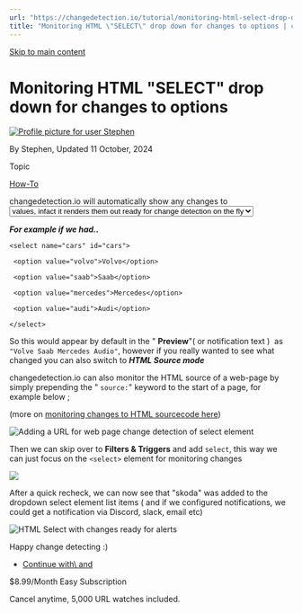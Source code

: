 ```yaml
---
url: "https://changedetection.io/tutorial/monitoring-html-select-drop-down-changes-options"
title: "Monitoring HTML \"SELECT\" drop down for changes to options | changedetection.io"
---
```


[Skip to main content](https://changedetection.io/tutorial/monitoring-html-select-drop-down-changes-options#main-content)

# Monitoring HTML "SELECT" drop down for changes to options

[![Profile picture for user Stephen](https://changedetection.io/sites/changedetection.io/files/styles/thumbnail/public/pictures/2023-08/stephen.png?itok=P4ZqxWgD)](https://changedetection.io/tech-writer/stephen)

By Stephen, Updated 11 October, 2024



Topic

[How-To](https://changedetection.io/topic/how)

changedetection.io will automatically show any changes to <select><option> values, infact it renders them out ready for change detection on the fly

_**For example if we had..**_

`<select name="cars" id="cars"> `

` <option value="volvo">Volvo</option> `

` <option value="saab">Saab</option> `

` <option value="mercedes">Mercedes</option> `

` <option value="audi">Audi</option> `

`</select>`

So this would appear by default in the " **Preview**"( or notification text )  as `"Volve Saab Mercedes Audio"`, however if you really wanted to see what changed you can also switch to _**HTML Source mode**_

changedetection.io can also monitor the HTML source of a web-page by simply prepending the " `source:`" keyword to the start of a page, for example below ;

(more on [monitoring changes to HTML sourcecode here](https://changedetection.io/tutorial/source-code-monitor-how-get-alerts-changes-html-source-code))

![Adding a URL for web page change detection of select element](https://changedetection.io/sites/changedetection.io/files/inline-images/image_86.png)

Then we can skip over to **Filters & Triggers** and add `select`, this way we can just focus on the `<select>` element for monitoring changes

![](https://changedetection.io/sites/changedetection.io/files/inline-images/image_87.png)

After a quick recheck, we can now see that "skoda" was added to the dropdown select element list items ( and if we configured notifications, we could get a notification via Discord, slack, email etc)

![HTML Select with changes ready for alerts](https://changedetection.io/sites/changedetection.io/files/inline-images/image_88.png)

Happy change detecting :)

- [Continue with\\
    and](https://changedetection.io/checkout)

$8.99/Month Easy Subscription


Cancel anytime, 5,000 URL watches included.